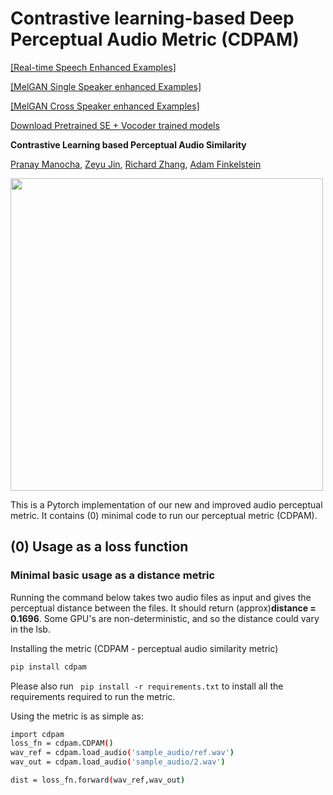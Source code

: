 # Contrastive learning-based Deep Perceptual Audio Metric (CDPAM) 

[[Real-time Speech Enhanced Examples]](https://percepaudio.cs.princeton.edu/Manocha20_CDPAM/clips/clips_se.php)

[[MelGAN Single Speaker enhanced Examples]](https://percepaudio.cs.princeton.edu/Manocha20_CDPAM/clips/clips_mel_single.php)

[[MelGAN Cross Speaker enhanced Examples]](https://percepaudio.cs.princeton.edu/Manocha20_CDPAM/clips/clips_mel_cross.php)

[Download Pretrained SE + Vocoder trained models](https://percepaudio.cs.princeton.edu/Manocha20_CDPAM/mel_se.zip)

**Contrastive Learning based Perceptual Audio Similarity**

[Pranay Manocha](https://www.cs.princeton.edu/~pmanocha/), [Zeyu Jin](https://research.adobe.com/person/zeyu-jin/), [Richard Zhang](http://richzhang.github.io/), [Adam Finkelstein](https://www.cs.princeton.edu/~af/)   

<img src='https://richzhang.github.io/index_files/audio_teaser.jpg' width=500>

This is a Pytorch implementation of our new and improved audio perceptual metric. It contains (0) minimal code to run our perceptual metric (CDPAM).

## (0) Usage as a loss function

### Minimal basic usage as a distance metric

Running the command below takes two audio files as input and gives the perceptual distance between the files. It should return (approx)**distance = 0.1696**. Some GPU's are non-deterministic, and so the distance could vary in the lsb.

Installing the metric (CDPAM - perceptual audio similarity metric)
```bash
pip install cdpam
```
Please also run ``` pip install -r requirements.txt``` to install all the requirements required to run the metric.

Using the metric is as simple as: 
```bash
import cdpam
loss_fn = cdpam.CDPAM()
wav_ref = cdpam.load_audio('sample_audio/ref.wav')
wav_out = cdpam.load_audio('sample_audio/2.wav')

dist = loss_fn.forward(wav_ref,wav_out)
```
